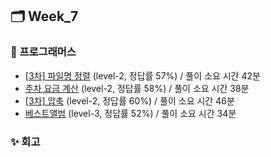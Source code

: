 ## 🗂️ Week_7

### 👾 프로그래머스

- [[3차] 파일명 정렬](https://school.programmers.co.kr/learn/courses/30/lessons/17686) (level-2, 정답률 57%) / 풀이 소요 시간 42분
- [주차 요금 계산](https://school.programmers.co.kr/learn/courses/30/lessons/92341) (level-2, 정답률 58%) / 풀이 소요 시간 38분
- [[3차] 압축](https://school.programmers.co.kr/learn/courses/30/lessons/17684) (level-2, 정답률 60%) / 풀이 소요 시간 46분
- [베스트앨범](https://school.programmers.co.kr/learn/courses/30/lessons/42579) (level-3, 정답률 52%) / 풀이 소요 시간 34분

### ✨ 회고
